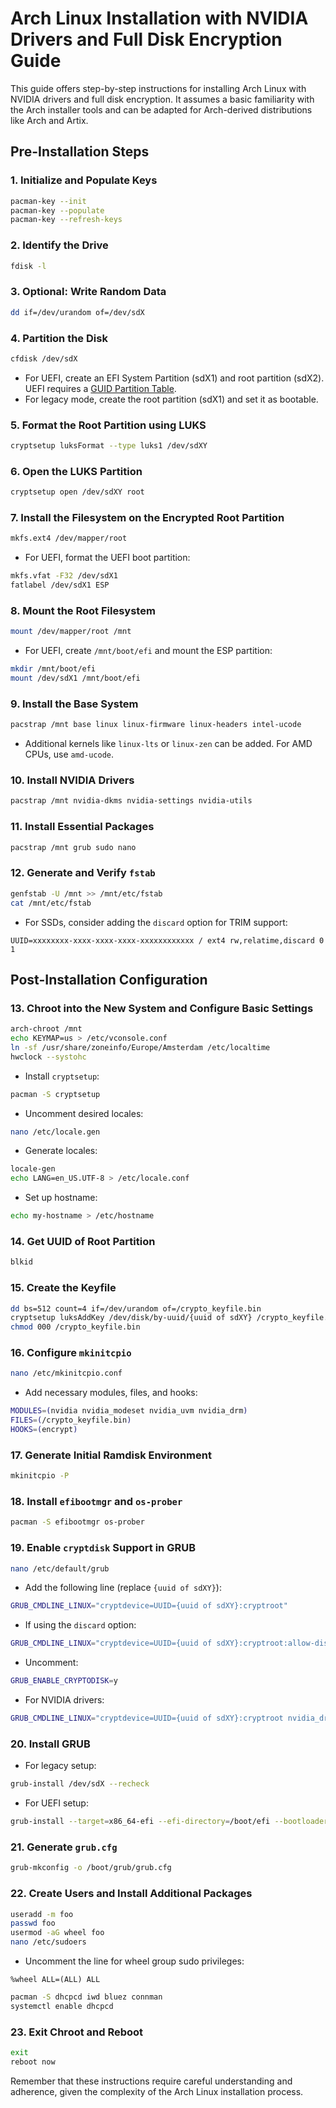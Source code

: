 # Arch Linux Installation with NVIDIA Drivers and Full Disk Encryption Guide

This guide offers step-by-step instructions for installing Arch Linux with NVIDIA drivers and full disk encryption. It assumes a basic familiarity with the Arch installer tools and can be adapted for Arch-derived distributions like Arch and Artix.

## Pre-Installation Steps

### 1. Initialize and Populate Keys

```bash
pacman-key --init
pacman-key --populate
pacman-key --refresh-keys
```

### 2. Identify the Drive

```bash
fdisk -l
```

### 3. Optional: Write Random Data

```bash
dd if=/dev/urandom of=/dev/sdX
```

### 4. Partition the Disk

```bash
cfdisk /dev/sdX
```

- For UEFI, create an EFI System Partition (sdX1) and root partition (sdX2). UEFI requires a [GUID Partition Table](https://wiki.archlinux.org/index.php/GUID_Partition_Table).
- For legacy mode, create the root partition (sdX1) and set it as bootable.

### 5. Format the Root Partition using LUKS

```bash
cryptsetup luksFormat --type luks1 /dev/sdXY
```

### 6. Open the LUKS Partition

```bash
cryptsetup open /dev/sdXY root
```

### 7. Install the Filesystem on the Encrypted Root Partition

```bash
mkfs.ext4 /dev/mapper/root
```

- For UEFI, format the UEFI boot partition:

```bash
mkfs.vfat -F32 /dev/sdX1
fatlabel /dev/sdX1 ESP
```

### 8. Mount the Root Filesystem

```bash
mount /dev/mapper/root /mnt
```

- For UEFI, create `/mnt/boot/efi` and mount the ESP partition:

```bash
mkdir /mnt/boot/efi
mount /dev/sdX1 /mnt/boot/efi
```

### 9. Install the Base System

```bash
pacstrap /mnt base linux linux-firmware linux-headers intel-ucode
```

- Additional kernels like `linux-lts` or `linux-zen` can be added. For AMD CPUs, use `amd-ucode`.

### 10. Install NVIDIA Drivers

```bash
pacstrap /mnt nvidia-dkms nvidia-settings nvidia-utils
```

### 11. Install Essential Packages

```bash
pacstrap /mnt grub sudo nano
```

### 12. Generate and Verify `fstab`

```bash
genfstab -U /mnt >> /mnt/etc/fstab
cat /mnt/etc/fstab
```

- For SSDs, consider adding the `discard` option for TRIM support:

```plaintext
UUID=xxxxxxxx-xxxx-xxxx-xxxx-xxxxxxxxxxxx / ext4 rw,relatime,discard 0 1
```

## Post-Installation Configuration

### 13. Chroot into the New System and Configure Basic Settings

```bash
arch-chroot /mnt
echo KEYMAP=us > /etc/vconsole.conf
ln -sf /usr/share/zoneinfo/Europe/Amsterdam /etc/localtime
hwclock --systohc
```

- Install `cryptsetup`:

```bash
pacman -S cryptsetup
```

- Uncomment desired locales:

```bash
nano /etc/locale.gen
```

- Generate locales:

```bash
locale-gen
echo LANG=en_US.UTF-8 > /etc/locale.conf
```

- Set up hostname:

```bash
echo my-hostname > /etc/hostname
```

### 14. Get UUID of Root Partition

```bash
blkid
```

### 15. Create the Keyfile

```bash
dd bs=512 count=4 if=/dev/urandom of=/crypto_keyfile.bin
cryptsetup luksAddKey /dev/disk/by-uuid/{uuid of sdXY} /crypto_keyfile.bin
chmod 000 /crypto_keyfile.bin
```

### 16. Configure `mkinitcpio`

```bash
nano /etc/mkinitcpio.conf
```

- Add necessary modules, files, and hooks:

```bash
MODULES=(nvidia nvidia_modeset nvidia_uvm nvidia_drm)
FILES=(/crypto_keyfile.bin)
HOOKS=(encrypt)
```

### 17. Generate Initial Ramdisk Environment

```bash
mkinitcpio -P
```

### 18. Install `efibootmgr` and `os-prober`

```bash
pacman -S efibootmgr os-prober
```

### 19. Enable `cryptdisk` Support in GRUB

```bash
nano /etc/default/grub
```

- Add the following line (replace `{uuid of sdXY}`):

```bash
GRUB_CMDLINE_LINUX="cryptdevice=UUID={uuid of sdXY}:cryptroot"
```

- If using the `discard` option:

```bash
GRUB_CMDLINE_LINUX="cryptdevice=UUID={uuid of sdXY}:cryptroot:allow-discards"
```

- Uncomment:

```bash
GRUB_ENABLE_CRYPTODISK=y
```

- For NVIDIA drivers:

```bash
GRUB_CMDLINE_LINUX="cryptdevice=UUID={uuid of sdXY}:cryptroot nvidia_drm.modeset=1 rd.driver.blacklist=nouveau modprob.blacklist=nouveau"
```

### 20. Install GRUB

- For legacy setup:

```bash
grub-install /dev/sdX --recheck
```

- For UEFI setup:

```bash
grub-install --target=x86_64-efi --efi-directory=/boot/efi --bootloader-id=grub /dev/sdX --recheck
```

### 21. Generate `grub.cfg`

```bash
grub-mkconfig -o /boot/grub/grub.cfg
```

### 22. Create Users and Install Additional Packages

```bash
useradd -m foo
passwd foo
usermod -aG wheel foo
nano /etc/sudoers
```

- Uncomment the line for wheel group sudo privileges:

```plaintext
%wheel ALL=(ALL) ALL
```

```bash
pacman -S dhcpcd iwd bluez connman
systemctl enable dhcpcd
```

### 23. Exit Chroot and Reboot

```bash
exit
reboot now
```

Remember that these instructions require careful understanding and adherence, given the complexity of the Arch Linux installation process.
